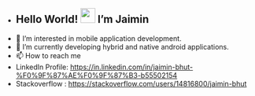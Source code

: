 - <h2> Hello World! <img src="https://raw.githubusercontent.com/iampavangandhi/iampavangandhi/master/gifs/Hi.gif" width="30px"> I’m Jaimin </h2>
- 👀 I’m interested in mobile application development.
- 🌱 I’m currently developing hybrid and native android applications.
- 📫 How to reach me 
- LinkedIn Profile: https://in.linkedin.com/in/jaimin-bhut-%F0%9F%87%AE%F0%9F%87%B3-b55502154
- Stackoverflow : https://stackoverflow.com/users/14816800/jaimin-bhut

<!---
jaiminbhut/jaiminbhut is a ✨ special ✨ repository because its `README.md` (this file) appears on your GitHub profile.
You can click the Preview link to take a look at your changes.
--->
